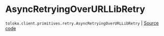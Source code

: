 # AsyncRetryingOverURLLibRetry
`toloka.client.primitives.retry.AsyncRetryingOverURLLibRetry` | [Source code](https://github.com/Toloka/toloka-kit/blob/v1.2.0/src/client/primitives/retry.py#L328)

